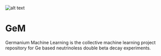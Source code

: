 ![alt text](https://github.com/legend-exp/gem/blob/master/GeM_logo.png?raw=true)
# GeM
Germanium Machine Learning  is the collective machine learning project repository for Ge based neutrinoless double beta decay experiments.

